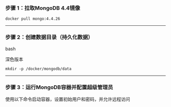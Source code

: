 ### **步骤 1：拉取MongoDB 4.4镜像**

```
docker pull mongo:4.4.26
```

------

### **步骤 2：创建数据目录（持久化数据）**

bash

深色版本



```
mkdir -p /docker/mongodb/data
```

------

### **步骤 3：运行MongoDB容器并配置超级管理员**

使用以下命令启动容器，设置初始用户和密码，并允许远程访问